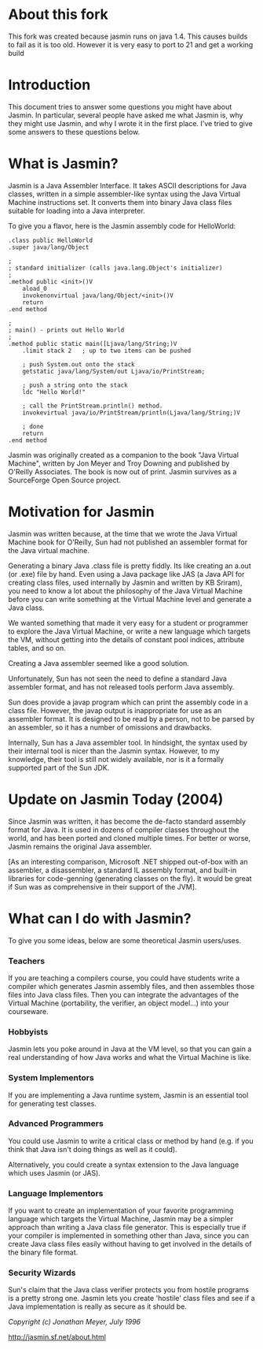 # About this fork

This fork was created because jasmin runs on java 1.4. This causes builds to fail as it is too old. However it is very easy to port to 21 and get a working build

# Introduction

This document tries to answer some questions you might have about Jasmin. In particular, several people have asked me what Jasmin is, why they might use Jasmin, and why I wrote it in the first place. I've tried to give some answers to these questions below.

# What is Jasmin?

Jasmin is a Java Assembler Interface. It takes ASCII descriptions for Java classes, written in a simple assembler-like syntax using the Java Virtual Machine instructions set. It converts them into binary Java class files suitable for loading into a Java interpreter.

To give you a flavor, here is the Jasmin assembly code for HelloWorld:

```jasmin
.class public HelloWorld
.super java/lang/Object

;
; standard initializer (calls java.lang.Object's initializer)
;
.method public <init>()V
    aload_0
    invokenonvirtual java/lang/Object/<init>()V
    return
.end method

;
; main() - prints out Hello World
;
.method public static main([Ljava/lang/String;)V
    .limit stack 2   ; up to two items can be pushed

    ; push System.out onto the stack
    getstatic java/lang/System/out Ljava/io/PrintStream;

    ; push a string onto the stack
    ldc "Hello World!"

    ; call the PrintStream.println() method.
    invokevirtual java/io/PrintStream/println(Ljava/lang/String;)V

    ; done
    return
.end method
```

Jasmin was originally created as a companion to the book "Java Virtual Machine", written by Jon Meyer and Troy Downing and published by O'Reilly Associates. The book is now out of print. Jasmin survives as a SourceForge Open Source project.

# Motivation for Jasmin

Jasmin was written because, at the time that we wrote the Java Virtual Machine book for O'Reilly, Sun had not published an assembler format for the Java virtual machine.

Generating a binary Java .class file is pretty fiddly. Its like creating an a.out (or .exe) file by hand. Even using a Java package like JAS (a Java API for creating class files, used internally by Jasmin and written by KB Sriram), you need to know a lot about the philosophy of the Java Virtual Machine before you can write something at the Virtual Machine level and generate a Java class.

We wanted something that made it very easy for a student or programmer to explore the Java Virtual Machine, or write a new language which targets the VM, without getting into the details of constant pool indices, attribute tables, and so on.

Creating a Java assembler seemed like a good solution.

Unfortunately, Sun has not seen the need to define a standard Java assembler format, and has not released tools perform Java assembly.

Sun does provide a javap program which can print the assembly code in a class file. However, the javap output is inappropriate for use as an assembler format. It is designed to be read by a person, not to be parsed by an assembler, so it has a number of omissions and drawbacks.

Internally, Sun has a Java assembler tool. In hindsight, the syntax used by their internal tool is nicer than the Jasmin syntax. However, to my knowledge, their tool is still not widely available, nor is it a formally supported part of the Sun JDK.

# Update on Jasmin Today (2004)

Since Jasmin was written, it has become the de-facto standard assembly format for Java. It is used in dozens of compiler classes throughout the world, and has been ported and cloned multiple times. For better or worse, Jasmin remains the original Java assembler.

[As an interesting comparison, Microsoft .NET shipped out-of-box with an assembler, a disassembler, a standard IL assembly format, and built-in libraries for code-genning (generating classes on the fly). It would be great if Sun was as comprehensive in their support of the JVM].

# What can I do with Jasmin?

To give you some ideas, below are some theoretical Jasmin users/uses.

### Teachers

If you are teaching a compilers course, you could have students write a compiler which generates Jasmin assembly files, and then assembles those files into Java class files. Then you can integrate the advantages of the Virtual Machine (portability, the verifier, an object model...) into your courseware.

### Hobbyists

Jasmin lets you poke around in Java at the VM level, so that you can gain a real understanding of how Java works and what the Virtual Machine is like.

### System Implementors

If you are implementing a Java runtime system, Jasmin is an essential tool for generating test classes.

### Advanced Programmers

You could use Jasmin to write a critical class or method by hand (e.g. if you think that Java isn't doing things as well as it could).

Alternatively, you could create a syntax extension to the Java language which uses Jasmin (or JAS).

### Language Implementors

If you want to create an implementation of your favorite programming language which targets the Virtual Machine, Jasmin may be a simpler approach than writing a Java class file generator. This is especially true if your compiler is implemented in something other than Java, since you can create Java class files easily without having to get involved in the details of the binary file format.

### Security Wizards

Sun's claim that the Java class verifier protects you from hostile programs is a pretty strong one. Jasmin lets you create 'hostile' class files and see if a Java implementation is really as secure as it should be.

*Copyright (c) Jonathan Meyer, July 1996*

http://jasmin.sf.net/about.html
